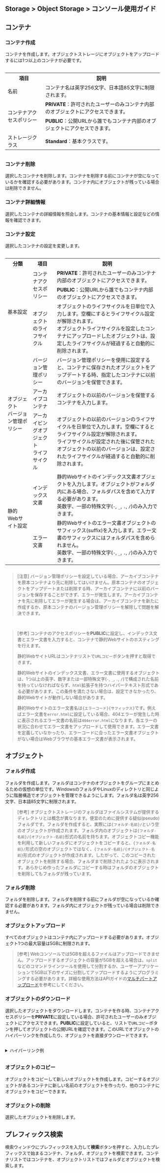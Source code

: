 ## Storage > Object Storage > コンソール使用ガイド

## コンテナ
### コンテナ作成
コンテナを作成します。オブジェクトストレージにオブジェクトをアップロードするには1つ以上のコンテナが必要です。

<table class="it" style="padding-top: 15px; padding-bottom: 10px;">
  <tr>
    <th>項目</th>
    <th>説明</th>
  </tr>
  <tr>
    <td>名前</td>
    <td>コンテナ名は英字256文字、日本語85文字に制限されます。</td>
  </tr>
  <tr>
    <td rowspan="2">コンテナアクセスポリシー</td>
    <td><b>PRIVATE</b>：許可されたユーザーのみコンテナ内部のオブジェクトにアクセスできます。</td>
  </tr>
  <tr>
    <td><b>PUBLIC</b>：公開URLから誰でもコンテナ内部のオブジェクトにアクセスできます。</td>
  </tr>
  <tr>
    <td>ストレージクラス</td>
    <td><b>Standard</b>：基本クラスです。</td>
  </tr>  
</table>

### コンテナ削除
選択したコンテナを削除します。コンテナを削除する前にコンテナが空になっているかを確認する必要があります。コンテナ内にオブジェクトが残っている場合は削除できません。

### コンテナ詳細情報
選択したコンテナの詳細情報を照会します。コンテナの基本情報と設定などの情報を確認できます。

### コンテナ設定
選択したコンテナの設定を変更します。

<table class="it" style="padding-top: 15px; padding-bottom: 10px;">
  <tr>
    <th>分類</th>
    <th>項目</th>
    <th>説明</th>
  </tr>
  <tr>
    <td rowspan="3">基本設定</td>
    <td rowspan="2">コンテナアクセスポリシー</td>
    <td><b>PRIVATE</b>：許可されたユーザーのみコンテナ内部のオブジェクトにアクセスできます。</td>
  </tr>
  <tr>
    <td><b>PUBLIC</b>：公開URLから誰でもコンテナ内部のオブジェクトにアクセスできます。</td>
  </tr>
  <tr>
    <td>オブジェクトのライフサイクル</td>
    <td>オブジェクトのライフサイクルを日単位で入力します。空欄にするとライフサイクル設定が解除されます。<br/>
  オブジェクトライフサイクルを設定したコンテナにアップロードしたオブジェクトは、設定したライフサイクルが経過すると自動的に削除されます。</td>
  </tr>

  <tr>
    <td rowspan="3">オブジェクト<br/>バージョン管理ポリシー</td>
    <td>バージョン管理ポリシー</td>
    <td>バージョン管理ポリシーを使用に設定すると、コンテナに保存されたオブジェクトをアップデートする時、指定したコンテナに以前のバージョンを保管できます。</td>
  </tr>
  <tr>
    <td>アーカイブコンテナ</td>
    <td>オブジェクトの以前のバージョンを保管するコンテナを入力します。</td>
  </tr>
  <tr>
    <td>アーカイビングオブジェクト<br/>ライフサイクル</td>
    <td>オブジェクトの以前のバージョンのライフサイクルを日単位で入力します。空欄にするとライフサイクル設定が解除されます。<br/>
   ライフサイクルが設定された後に保管されたオブジェクトの以前のバージョンは、設定されたライフサイクルが経過すると自動的に削除されます。</td>
  </tr>  
  <tr>
    <td rowspan="5">静的Webサイト設定</td>
    <td>インデックス文書</td>
    <td>静的Webサイトのインデックス文書オブジェクトを入力します。オブジェクトがフォルダ内にある場合、フォルダパスを含めて入力する必要があります。<br/>英数字、一部の特殊文字(<code>-</code>, <code>_</code>, <code>.</code>, <code>/</code>)のみ入力できます。</td>
  </tr>
  <tr>
    <td>エラー文書</td>
    <td>静的Webサイトのエラー文書オブジェクトのサフィックス(suffix)を入力します。エラー文書のサフィックスにはフォルダパスを含められません。<br/>英数字、一部の特殊文字(<code>-</code>, <code>_</code>, <code>.</code>, <code>/</code>)のみ入力できます。</td>
  </tr>
</table>

> [注意]
バージョン管理ポリシーを設定している場合、アーカイブコンテナを原本コンテナより先に削除してはいけません。原本コンテナのオブジェクトをアップデートまたは削除する時、アーカイブコンテナに以前のバージョンを保存することができず、エラーが発生します。アーカイブコンテナを先に削除してエラーが発生する場合は、アーカイブコンテナを新たに作成するか、原本コンテナのバージョン管理ポリシーを解除して問題を解決できます。

<br/>

> [参考]
> コンテナのアクセスポリシーを**PUBLIC**に設定し、インデックス文書とエラー文書を入力すると、コンテナで静的Webサイトのホスティングを行えます。
>
> 静的WebサイトURLはコンテナリストで`URLコピー`ボタンを押すと取得できます。
>
> 静的Webサイトのインデックス文書、エラー文書に使用するオブジェクトは、1つ以上の英字、数字または一部特殊文字(`-`, `_`, `.`, `/`)で構成された名前を持っていなければならず、`html`拡張子を持つハイパーテキスト形式である必要があります。この条件を満たさない場合は、設定できなかったり、静的Webサイトが動作しない場合があります。
>
> 静的Webサイトのエラー文書名は`{エラーコード}{サフィックス}`です。例えばエラー文書を`error.html`に設定している場合、404エラーが発生した時に表示されるエラー文書の名前は`404error.html`になります。各エラーの状況に合わせてエラー文書をアップロードして使用できます。エラー文書を定義していなかったり、エラーコードに合ったエラー文書オブジェクトがない場合はWebブラウザの基本エラー文書が表示されます。


## オブジェクト
### フォルダ作成
フォルダを作成します。フォルダはコンテナのオブジェクトをグループにまとめるための仮想の単位です。WindowsのフォルダやLinuxのディレクトリと同じように階層構造でオブジェクトを管理できるようにします。フォルダ名は英字256文字、日本語85文字に制限されます。

> [参考]
> オブジェクトストレージのフォルダはファイルシステムが提供するディレクトリとは概念が異なります。便宜のために提供する疑似(pseudo)フォルダです。フォルダを作成すると、実際には`{フォルダ-名前}/`という空のオブジェクトが作成されます。フォルダ内のオブジェクトは`{フォルダ-名前}/{オブジェクト-名前}`形式の名前を持ちます。オブジェクトコピー機能を利用して新しいフォルダにオブジェクトをコピーすると、`{フォルダ-名前}/`形式の空のオブジェクトではなく、`{フォルダ-名前}/{オブジェクト-名前}`形式のオブジェクトが作成されます。したがって、このコピーされたオブジェクトを削除する場合、フォルダまで削除されたように表示されます。あらかじめ作ったフォルダにコピーする時はフォルダのオブジェクトを削除してもフォルダが残っています。

### フォルダ削除
フォルダを削除します。フォルダを削除する前にフォルダが空になっているか確認する必要があります。フォルダ内にオブジェクトが残っている場合は削除できません。

### オブジェクトアップロード
すべてのオブジェクトはコンテナ内にアップロードする必要があります。オブジェクト1つの最大容量は5GBに制限されます。

> [参考]
> Webコンソールでは5GBを超えるファイルはアップロードできません。アップロードするオブジェクトの容量が5GBを超える場合は、`split`などのコマンドラインツールを使用して分割するか、ユーザーアプリケーションで5GB以下のサイズに分割してアップロードするようにプログラミングする必要があります。詳細な使用方法はAPIガイドの[マルチパートアップロード](api-guide/#_10)を参考にしてください。

### オブジェクトのダウンロード
選択したオブジェクトをダウンロードします。コンテナを作る時、コンテナアクセスポリシーを**PRIVATE**に設定している場合、許可されたユーザーのみオブジェクトにアクセスできます。**PUBLIC**に設定していると、リストで`URLコピー`ボタンを押してオブジェクトの公開URLを確認できます。このURLでオブジェクトのハイパーリンクを作成したり、オブジェクトを直接ダウンロードできます。

<details style="padding-top: 15px; padding-bottom: 10px;">
<summary>ハイパーリンク例</summary>
<ul style="padding-left: 10px; padding-top: 10px;">
<li>Webページ作成</li>

```
# cat > index.html
<html>
<body> hello world!
<a href="https://api-storage.cloud.toast.com/v1/{account}/{container}/{object}">Download</a>
</body>
</html>
```

<li>Python3のhttpモジュールを利用してWebサーバー実行</li>
```
# python -m http.server
Serving HTTP on :: port 8000 (http://[::]:8000/) ...
```

<li>Webブラウザで<b>http://localhost:8000</b>に接続した後、<b>Download</b>を押して正常にファイルがダウンロードできるかを確認</li>

</details>


### オブジェクトのコピー
オブジェクトをコピーして新しいオブジェクトを作成します。コピーするオブジェクトがあるコンテナに新しい名前のオブジェクトを作ったり、他のコンテナにオブジェクトをコピーできます。


### オブジェクトの削除
選択したオブジェクトを削除します。


## プレフィックス検索
検索ウィンドウにプレフィックスを入力して**検索**ボタンを押すと、入力したプレフィックスで始まるコンテナ、フォルダ、オブジェクトを検索できます。コンテナリストではコンテナを、オブジェクトリストではフォルダとオブジェクトを検索します。
